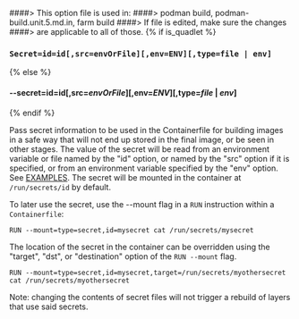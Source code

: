 ####> This option file is used in:
####>   podman build, podman-build.unit.5.md.in, farm build
####> If file is edited, make sure the changes
####> are applicable to all of those.
{% if is_quadlet %}
### `Secret=id=id[,src=envOrFile][,env=ENV][,type=file | env]`
{% else %}
#### **--secret**=**id=id[,src=*envOrFile*][,env=*ENV*][,type=*file* | *env*]**
{% endif %}

Pass secret information to be used in the Containerfile for building images
in a safe way that will not end up stored in the final image, or be seen in other stages.
The value of the secret will be read from an environment variable or file named
by the "id" option, or named by the "src" option if it is specified, or from an
environment variable specified by the "env" option. See [EXAMPLES](#examples).
The secret will be mounted in the container at `/run/secrets/id` by default.

To later use the secret, use the --mount flag in a `RUN` instruction within a `Containerfile`:

`RUN --mount=type=secret,id=mysecret cat /run/secrets/mysecret`

The location of the secret in the container can be overridden using the
"target", "dst", or "destination" option of the `RUN --mount` flag.

`RUN --mount=type=secret,id=mysecret,target=/run/secrets/myothersecret cat /run/secrets/myothersecret`

Note: changing the contents of secret files will not trigger a rebuild of layers that use said secrets.
